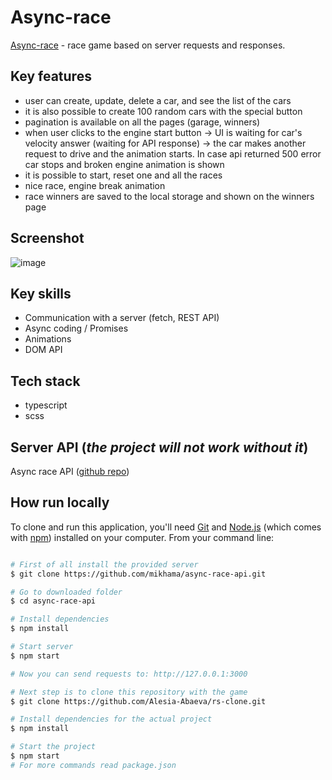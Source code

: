 # Async-race

[Async-race](https://lgklsv-async-race.netlify.app/) - race game based on server requests and responses.

## Key features

- user can create, update, delete a car, and see the list of the cars
- it is also possible to create 100 random cars with the special button
- pagination is available on all the pages (garage, winners)
- when user clicks to the engine start button -> UI is waiting for car's velocity answer (waiting for API response) -> the car makes another request to drive and the animation starts. In case api returned 500 error car stops and broken engine animation is shown
- it is possible to start, reset one and all the races
- nice race, engine break animation
- race winners are saved to the local storage and shown on the winners page

## Screenshot

![image](https://user-images.githubusercontent.com/101424508/213935932-b9d01cd7-5afb-4a2b-a519-a4cd7cd85ebe.png)

## Key skills

- Communication with a server (fetch, REST API)
- Async coding / Promises
- Animations
- DOM API

## Tech stack

- typescript
- scss

## Server API (_the project will not work without it_)

Async race API ([github repo](https://github.com/mikhama/async-race-api))

## How run locally

To clone and run this application, you'll need [Git](https://git-scm.com) and [Node.js](https://nodejs.org/en/download/) (which comes with [npm](http://npmjs.com)) installed on your computer. From your command line:

```bash

# First of all install the provided server
$ git clone https://github.com/mikhama/async-race-api.git

# Go to downloaded folder
$ cd async-race-api

# Install dependencies
$ npm install

# Start server
$ npm start

# Now you can send requests to: http://127.0.0.1:3000

# Next step is to clone this repository with the game
$ git clone https://github.com/Alesia-Abaeva/rs-clone.git

# Install dependencies for the actual project
$ npm install

# Start the project
$ npm start
# For more commands read package.json
```
